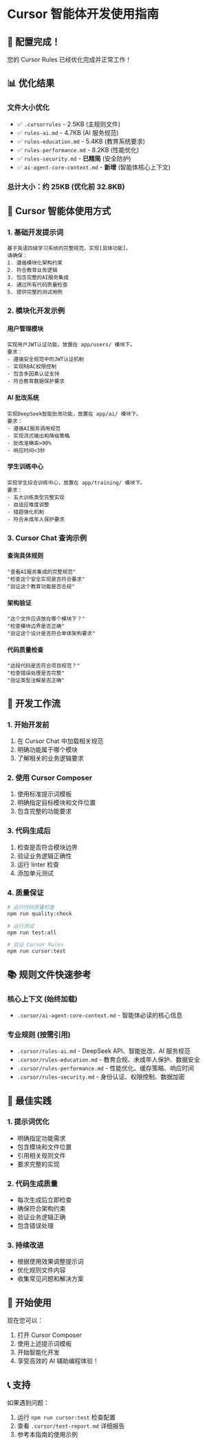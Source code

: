 # Cursor 智能体开发使用指南

## 🎉 配置完成！

您的 Cursor Rules 已经优化完成并正常工作！

## 📊 优化结果

### 文件大小优化

- ✅ `.cursorrules` - 2.5KB (主规则文件)
- ✅ `rules-ai.md` - 4.7KB (AI 服务规范)
- ✅ `rules-education.md` - 5.4KB (教育系统要求)
- ✅ `rules-performance.md` - 8.2KB (性能优化)
- ✅ `rules-security.md` - **已精简** (安全防护)
- ✅ `ai-agent-core-context.md` - **新增** (智能体核心上下文)

### 总计大小：约 25KB (优化前 32.8KB)

## 🤖 Cursor 智能体使用方式

### 1. 基础开发提示词

```
基于英语四级学习系统的完整规范，实现[具体功能]。
请确保：
1. 遵循模块化架构约束
2. 符合教育业务逻辑
3. 包含完整的AI服务集成
4. 通过所有代码质量检查
5. 提供完整的测试用例
```

### 2. 模块化开发示例

#### 用户管理模块

```
实现用户JWT认证功能，放置在 app/users/ 模块下。
要求：
- 遵循安全规范中的JWT认证机制
- 实现RBAC权限控制
- 包含多因素认证支持
- 符合教育数据保护要求
```

#### AI 批改系统

```
实现DeepSeek智能批改功能，放置在 app/ai/ 模块下。
要求：
- 遵循AI服务调用规范
- 实现流式输出和降级策略
- 批改准确率>90%
- 响应时间<3秒
```

#### 学生训练中心

```
实现学生综合训练中心，放置在 app/training/ 模块下。
要求：
- 五大训练类型完整实现
- 自适应难度调整
- 错题强化机制
- 符合未成年人保护要求
```

### 3. Cursor Chat 查询示例

#### 查询具体规则

```
"查看AI服务集成的完整规范"
"检查这个安全实现是否符合要求"
"验证这个教育功能是否合规"
```

#### 架构验证

```
"这个文件应该放在哪个模块下？"
"检查模块边界是否正确"
"验证这个设计是否符合单体架构要求"
```

#### 代码质量检查

```
"这段代码是否符合项目规范？"
"检查错误处理是否完整"
"验证类型注解是否正确"
```

## 🔧 开发工作流

### 1. 开始开发前

1. 在 Cursor Chat 中加载相关规范
2. 明确功能属于哪个模块
3. 了解相关的业务逻辑要求

### 2. 使用 Cursor Composer

1. 使用标准提示词模板
2. 明确指定目标模块和文件位置
3. 包含完整的功能要求

### 3. 代码生成后

1. 检查是否符合模块边界
2. 验证业务逻辑正确性
3. 运行 linter 检查
4. 添加单元测试

### 4. 质量保证

```bash
# 运行代码质量检查
npm run quality:check

# 运行测试
npm run test:all

# 验证 Cursor Rules
npm run cursor:test
```

## 📚 规则文件快速参考

### 核心上下文 (始终加载)

- `.cursor/ai-agent-core-context.md` - 智能体必读的核心信息

### 专业规则 (按需引用)

- `.cursor/rules-ai.md` - DeepSeek API、智能批改、AI 服务规范
- `.cursor/rules-education.md` - 教育合规、未成年人保护、数据安全
- `.cursor/rules-performance.md` - 性能优化、缓存策略、响应时间
- `.cursor/rules-security.md` - 身份认证、权限控制、数据加密

## 🎯 最佳实践

### 1. 提示词优化

- 明确指定功能需求
- 包含模块和文件位置
- 引用相关规则文件
- 要求完整的实现

### 2. 代码生成质量

- 每次生成后立即检查
- 确保符合架构约束
- 验证业务逻辑正确
- 包含错误处理

### 3. 持续改进

- 根据使用效果调整提示词
- 优化规则文件内容
- 收集常见问题和解决方案

## 🚀 开始使用

现在您可以：

1. 打开 Cursor Composer
2. 使用上述提示词模板
3. 开始智能化开发
4. 享受高效的 AI 辅助编程体验！

## 📞 支持

如果遇到问题：

1. 运行 `npm run cursor:test` 检查配置
2. 查看 `.cursor/test-report.md` 详细报告
3. 参考本指南的使用示例

